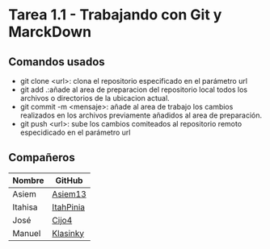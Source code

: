 # Tarea 1.1 - Trabajando con Git y MarckDown
## Comandos usados
- git clone &lt;url&gt;: clona el repositorio especificado en el parámetro url
- git add .:añade al area de preparacion del repositorio local todos los archivos o directorios de la ubicacion actual.
- git commit -m &lt;mensaje&gt;: añade al area de trabajo los cambios realizados en los archivos previamente añadidos al area de 
preparación.
- git push &lt;url&gt;: sube los cambios comiteados al repositorio remoto especidicado en el parámetro url
## Compañeros
| Nombre | GitHub |
| --- | --- |
| Asiem | [Asiem13](https://github.com/Aisem13) |
| Itahisa | [ItahPinia](https://github.com/ItahPinia) |
| José | [Cijo4](https://github.com/Cijo4) |
| Manuel | [Klasinky](https://github.com/klasinky) | 
